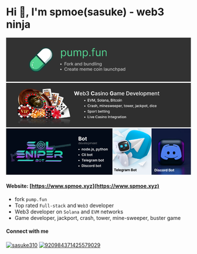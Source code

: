 <h1 align="left">Hi 👋, I'm spmoe(sasuke) - web3 ninja</h1>

![pump.fun fork, pump.fun bundling, meme coin launchpad](./git/pump-fun.png)
![web3 game development, jackpot, crash, minesweeper, tower, dice](./git/web3-games.png)
![bot development, cli bot, telegram bot, solana token sniper, discord bot](./git/bot.png)

#### Website: [https://www.spmoe.xyz](https://www.spmoe.xyz)
- fork `pump.fun` 
- Top rated `Full-stack` and `Web3` developer
- Web3 developer on `Solana` and `EVM` networks
- Game developer, jackport, crash, tower, mine-sweeper, buster game
#### Connect with me
<p align="left">
<a href="https://t.me/sasuke310" target="blank"><img align="center" src="https://seeklogo.com/images/T/telegram-new-2019-logo-060F2D4B81-seeklogo.com.png" alt="sasuke310" height="20" width="20" /></a>
<a href="https://discord.gg/920984371425579029" target="blank"><img align="center" src="https://seeklogo.com/images/D/discord-logo-7A1EC3216C-seeklogo.com.png" alt="920984371425579029" height="20" width="20" /></a>
</p>

